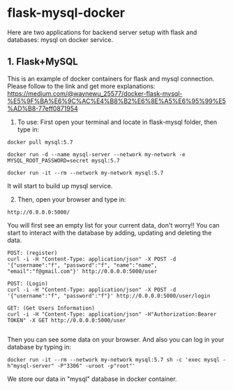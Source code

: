 # flask-mysql-docker
Here are two applications for backend server setup with flask and databases: mysql on docker service.

## 1. Flask+MySQL
This is an example of docker containers for flask and mysql connection. <br>
Please follow to the link and get more explanations:<br>
https://medium.com/@waynewu_25577/docker-flask-mysql-%E5%9F%BA%E6%9C%AC%E4%B8%B2%E6%8E%A5%E6%95%99%E5%AD%B8-77eff0871954

1. To use:
First open your terminal and locate in flask-mysql folder, then type in:
```
docker pull mysql:5.7
```
```
docker run -d --name mysql-server --network my-network -e MYSQL_ROOT_PASSWORD=secret mysql:5.7
```
```
docker run -it --rm --network my-network mysql:5.7
```
It will start to build up mysql service. <br>

2. Then, open your browser and type in: 
```
http://0.0.0.0:5000/
```
You will first see an empty list for your current data, don't worry!!
You can start to interact with the database by adding, updating and deleting the data.
```
POST: (register)
curl -i -H "Content-Type: application/json" -X POST -d '{"username":"f", "password":"f", "name":"name", "email":"f@gmail.com"}' http://0.0.0.0:5000/user

POST: (Login)
curl -i -H "Content-Type: application/json" -X POST -d '{"username":"f", "password":"f"}' http://0.0.0.0:5000/user/login

GET: (Get Users Information) 
curl -i -H "Content-Type: application/json" -H"Authorization:Bearer TOKEN" -X GET http://0.0.0.0:5000/user


```
Then you can see some data on your browser. And also you can log in your database by typing in:
```
docker run -it --rm --network my-network mysql:5.7 sh -c 'exec mysql -h"mysql-server" -P"3306" -uroot -p"root"'
```
We store our data in "mysql" database in docker container. 
<br><br>

